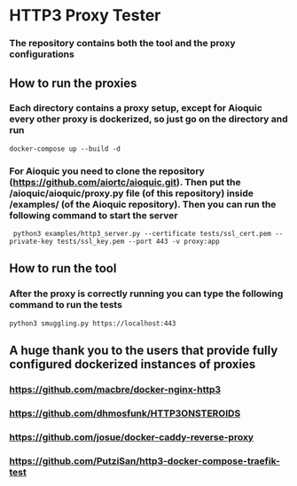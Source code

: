 # HTTP3 Proxy Tester

### The repository contains both the tool and the proxy configurations

## How to run the proxies
### Each directory contains a proxy setup, except for Aioquic every other proxy is dockerized, so just go on the directory and run
``` docker-compose up --build -d ```

### For Aioquic you need to clone the repository (https://github.com/aiortc/aioquic.git). Then put the /aioquic/aioquic/proxy.py file (of this repository) inside /examples/ (of the Aioquic repository). Then you can run the following command to start the server
 ``` python3 examples/http3_server.py --certificate tests/ssl_cert.pem --private-key tests/ssl_key.pem --port 443 -v proxy:app```

## How to run the tool

### After the proxy is correctly running you can type the following command to run the tests
``` python3 smuggling.py https://localhost:443 ```


## A huge thank you to the users that provide fully configured dockerized instances of proxies
### https://github.com/macbre/docker-nginx-http3
### https://github.com/dhmosfunk/HTTP3ONSTEROIDS
### https://github.com/josue/docker-caddy-reverse-proxy
### https://github.com/PutziSan/http3-docker-compose-traefik-test